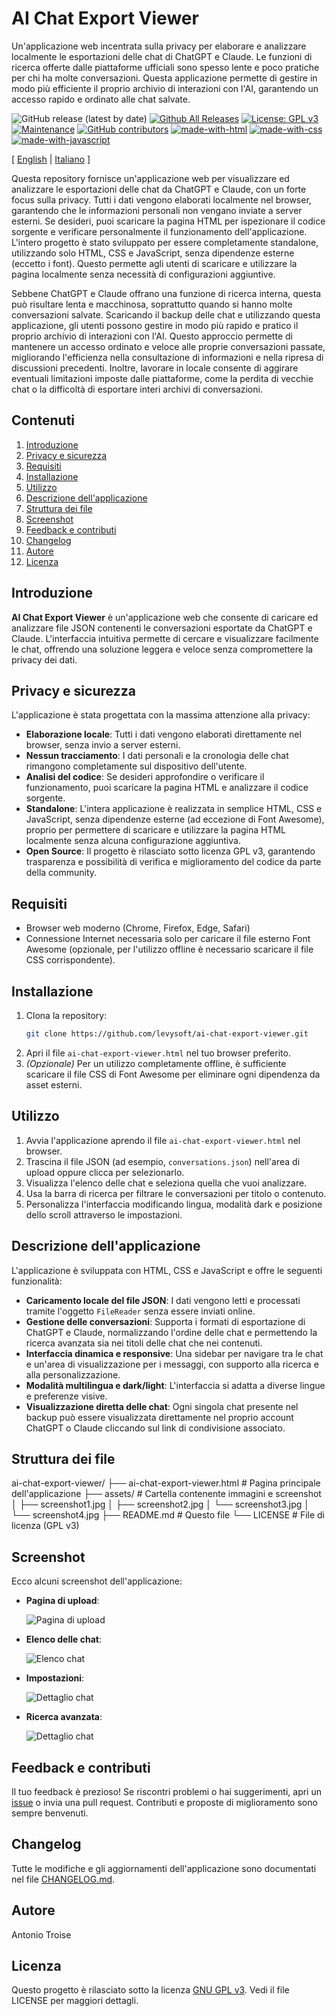 # AI Chat Export Viewer
Un'applicazione web incentrata sulla privacy per elaborare e analizzare localmente le esportazioni delle chat di ChatGPT e Claude. Le funzioni di ricerca offerte dalle piattaforme ufficiali sono spesso lente e poco pratiche per chi ha molte conversazioni. Questa applicazione permette di gestire in modo più efficiente il proprio archivio di interazioni con l'AI, garantendo un accesso rapido e ordinato alle chat salvate.

![GitHub release (latest by date)](https://img.shields.io/github/v/release/levysoft/ai-chat-export-viewer?label=latest) [![Github All Releases](https://img.shields.io/github/downloads/levysoft/ai-chat-export-viewer/total.svg)](https://github.com/levysoft/ai-chat-export-viewer/releases) [![License: GPL v3](https://img.shields.io/badge/License-GPLv3-yellow.svg)](https://opensource.org/licenses/GPLv3) [![Maintenance](https://img.shields.io/badge/Maintained%3F-yes-green.svg)](https://github.com/levysoft/ai-chat-export-viewer/graphs/commit-activity) [![GitHub contributors](https://img.shields.io/github/contributors/levysoft/ai-chat-export-viewer.svg)](https://github.com/levysoft/ai-chat-export-viewer/graphs/contributors) [![made-with-html](https://img.shields.io/badge/Made%20with-HTML-orange.svg)](https://developer.mozilla.org/en-US/docs/Web/HTML) [![made-with-css](https://img.shields.io/badge/Made%20with-CSS-blue.svg)](https://developer.mozilla.org/en-US/docs/Web/CSS) [![made-with-javascript](https://img.shields.io/badge/Made%20with-JavaScript-yellow.svg)](https://developer.mozilla.org/en-US/docs/Web/JavaScript)

[ [English](README.md) | [Italiano](README.it.md) ]

Questa repository fornisce un'applicazione web per visualizzare ed analizzare le esportazioni delle chat da ChatGPT e Claude, con un forte focus sulla privacy. Tutti i dati vengono elaborati localmente nel browser, garantendo che le informazioni personali non vengano inviate a server esterni. Se desideri, puoi scaricare la pagina HTML per ispezionare il codice sorgente e verificare personalmente il funzionamento dell'applicazione. L'intero progetto è stato sviluppato per essere completamente standalone, utilizzando solo HTML, CSS e JavaScript, senza dipendenze esterne (eccetto i font). Questo permette agli utenti di scaricare e utilizzare la pagina localmente senza necessità di configurazioni aggiuntive.

Sebbene ChatGPT e Claude offrano una funzione di ricerca interna, questa può risultare lenta e macchinosa, soprattutto quando si hanno molte conversazioni salvate. Scaricando il backup delle chat e utilizzando questa applicazione, gli utenti possono gestire in modo più rapido e pratico il proprio archivio di interazioni con l'AI. Questo approccio permette di mantenere un accesso ordinato e veloce alle proprie conversazioni passate, migliorando l'efficienza nella consultazione di informazioni e nella ripresa di discussioni precedenti. Inoltre, lavorare in locale consente di aggirare eventuali limitazioni imposte dalle piattaforme, come la perdita di vecchie chat o la difficoltà di esportare interi archivi di conversazioni.

## Contenuti

1. [Introduzione](#introduzione)
2. [Privacy e sicurezza](#privacy-e-sicurezza)
3. [Requisiti](#requisiti)
4. [Installazione](#installazione)
5. [Utilizzo](#utilizzo)
6. [Descrizione dell'applicazione](#descrizione-dellapplicazione)
7. [Struttura dei file](#struttura-dei-file)
8. [Screenshot](#screenshot)
9. [Feedback e contributi](#feedback-e-contributi)
10. [Changelog](#changelog)
11. [Autore](#autore)
12. [Licenza](#licenza)

## Introduzione

**AI Chat Export Viewer** è un'applicazione web che consente di caricare ed analizzare file JSON contenenti le conversazioni esportate da ChatGPT e Claude. L'interfaccia intuitiva permette di cercare e visualizzare facilmente le chat, offrendo una soluzione leggera e veloce senza compromettere la privacy dei dati.

## Privacy e sicurezza

L'applicazione è stata progettata con la massima attenzione alla privacy:
- **Elaborazione locale**: Tutti i dati vengono elaborati direttamente nel browser, senza invio a server esterni.
- **Nessun tracciamento**: I dati personali e la cronologia delle chat rimangono completamente sul dispositivo dell'utente.
- **Analisi del codice**: Se desideri approfondire o verificare il funzionamento, puoi scaricare la pagina HTML e analizzare il codice sorgente.
- **Standalone**: L'intera applicazione è realizzata in semplice HTML, CSS e JavaScript, senza dipendenze esterne (ad eccezione di Font Awesome), proprio per permettere di scaricare e utilizzare la pagina HTML localmente senza alcuna configurazione aggiuntiva.
- **Open Source**: Il progetto è rilasciato sotto licenza GPL v3, garantendo trasparenza e possibilità di verifica e miglioramento del codice da parte della community.

## Requisiti

- Browser web moderno (Chrome, Firefox, Edge, Safari)
- Connessione Internet necessaria solo per caricare il file esterno Font Awesome (opzionale, per l'utilizzo offline è necessario scaricare il file CSS corrispondente).

## Installazione

1. Clona la repository:
    ```sh
    git clone https://github.com/levysoft/ai-chat-export-viewer.git
    ```
2. Apri il file `ai-chat-export-viewer.html` nel tuo browser preferito.
3. *(Opzionale)* Per un utilizzo completamente offline, è sufficiente scaricare il file CSS di Font Awesome per eliminare ogni dipendenza da asset esterni.

## Utilizzo

1. Avvia l'applicazione aprendo il file `ai-chat-export-viewer.html` nel browser.
2. Trascina il file JSON (ad esempio, `conversations.json`) nell'area di upload oppure clicca per selezionarlo.
3. Visualizza l'elenco delle chat e seleziona quella che vuoi analizzare.
4. Usa la barra di ricerca per filtrare le conversazioni per titolo o contenuto.
5. Personalizza l'interfaccia modificando lingua, modalità dark e posizione dello scroll attraverso le impostazioni.

## Descrizione dell'applicazione

L'applicazione è sviluppata con HTML, CSS e JavaScript e offre le seguenti funzionalità:
- **Caricamento locale del file JSON**: I dati vengono letti e processati tramite l'oggetto `FileReader` senza essere inviati online.
- **Gestione delle conversazioni**: Supporta i formati di esportazione di ChatGPT e Claude, normalizzando l'ordine delle chat e permettendo la ricerca avanzata sia nei titoli delle chat che nei contenuti.
- **Interfaccia dinamica e responsive**: Una sidebar per navigare tra le chat e un'area di visualizzazione per i messaggi, con supporto alla ricerca e alla personalizzazione.
- **Modalità multilingua e dark/light**: L'interfaccia si adatta a diverse lingue e preferenze visive.
- **Visualizzazione diretta delle chat**: Ogni singola chat presente nel backup può essere visualizzata direttamente nel proprio account ChatGPT o Claude cliccando sul link di condivisione associato.

## Struttura dei file

ai-chat-export-viewer/ ├── ai-chat-export-viewer.html # Pagina principale dell'applicazione ├── assets/ # Cartella contenente immagini e screenshot │ ├── screenshot1.jpg │ ├── screenshot2.jpg │ └── screenshot3.jpg │ └── screenshot4.jpg ├── README.md # Questo file └── LICENSE # File di licenza (GPL v3)

## Screenshot

Ecco alcuni screenshot dell'applicazione:

- **Pagina di upload**:

  ![Pagina di upload](assets/screenshot1.jpg)
- **Elenco delle chat**:

  ![Elenco chat](assets/screenshot2.jpg)

- **Impostazioni**:

  ![Dettaglio chat](assets/screenshot3.jpg)

- **Ricerca avanzata**:

  ![Dettaglio chat](assets/screenshot4.jpg)

## Feedback e contributi

Il tuo feedback è prezioso! Se riscontri problemi o hai suggerimenti, apri un [issue](https://github.com/levysoft/ai-chat-export-viewer/issues) o invia una pull request. Contributi e proposte di miglioramento sono sempre benvenuti.

## Changelog

Tutte le modifiche e gli aggiornamenti dell'applicazione sono documentati nel file [CHANGELOG.md](./CHANGELOG.md).

## Autore

Antonio Troise

## Licenza

Questo progetto è rilasciato sotto la licenza [GNU GPL v3](https://www.gnu.org/licenses/gpl-3.0.en.html). Vedi il file LICENSE per maggiori dettagli.

